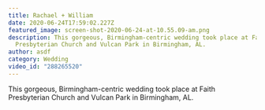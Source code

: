 ```yaml
---
title: Rachael + William
date: 2020-06-24T17:59:02.227Z
featured_image: screen-shot-2020-06-24-at-10.55.09-am.png
description: This gorgeous, Birmingham-centric wedding took place at Faith
  Presbyterian Church and Vulcan Park in Birmingham, AL.
author: asdf
category: Wedding
video_id: "288265520"
---
```

This gorgeous, Birmingham-centric wedding took place at Faith Presbyterian Church and Vulcan Park in Birmingham, AL.